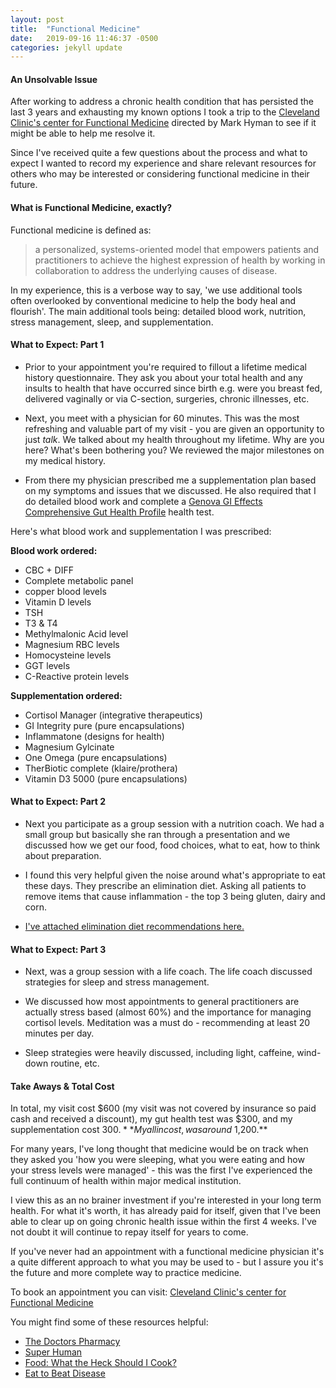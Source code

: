 ```yaml
---
layout: post
title:  "Functional Medicine"
date:   2019-09-16 11:46:37 -0500
categories: jekyll update
---
```



#### An Unsolvable Issue

After working to address a chronic health condition that has persisted the last 3 years and exhausting my known options I took a trip to the [Cleveland Clinic's center for Functional Medicine](https://my.clevelandclinic.org/departments/functional-medicine) directed by Mark Hyman to see if it might be able to help me resolve it.

Since I've received quite a few questions about the process and what to expect I wanted to record my experience and share relevant resources for others who may be interested or considering functional medicine in their future.

#### What is Functional Medicine, exactly?

Functional medicine is defined as:

> a personalized, systems-oriented model that empowers patients and practitioners to achieve the highest expression of health by working in collaboration to address the underlying causes of disease.

In my experience, this is a verbose way to say, 'we use additional tools often overlooked by conventional medicine to help the body heal and flourish'. The main additional tools being: detailed blood work, nutrition, stress management, sleep, and supplementation.

#### What to Expect: Part 1

  * Prior to your appointment you're required to fillout a lifetime medical history questionnaire. They ask you about your total health and any insults to health that have occurred since birth e.g. were you breast fed, delivered vaginally or via C-section, surgeries, chronic illnesses, etc.

  * Next, you meet with a physician for 60 minutes. This was the most refreshing and valuable part of my visit - you are given an opportunity to just *talk*. We talked about my health throughout my lifetime. Why are you here? What's been bothering you? We reviewed the major milestones on my medical history.

  * From there my physician prescribed me a supplementation plan based on my symptoms and issues that we discussed. He also required that I do detailed blood work and complete a [Genova GI Effects Comprehensive Gut Health Profile](https://www.gdx.net/product/gi-effects-comprehensive-stool-test) health test.

Here's what blood work and supplementation I was prescribed:  

**Blood work ordered:**

  * CBC + DIFF
  * Complete metabolic panel
  * copper blood levels
  * Vitamin D levels
  * TSH
  * T3 & T4
  * Methylmalonic Acid level
  * Magnesium RBC levels
  * Homocysteine levels
  * GGT levels
  * C-Reactive protein levels


**Supplementation ordered:**

  * Cortisol Manager (integrative therapeutics)
  * GI Integrity pure (pure encapsulations)
  * Inflammatone (designs for health)
  * Magnesium Gylcinate
  * One Omega (pure encapsulations)
  * TherBiotic complete (klaire/prothera)
  * Vitamin D3 5000 (pure encapsulations)

#### What to Expect: Part 2

  * Next you participate as a group session with a nutrition coach. We had a small group but basically she ran through a presentation and we discussed how we get our food, food choices, what to eat, how to think about preparation.

  * I found this very helpful given the noise around what's appropriate to eat these days. They prescribe an elimination diet. Asking all patients to remove items that cause inflammation - the top 3 being gluten, dairy and corn.

  * [I've attached elimination diet recommendations here.](https://flic.kr/s/aHsmHEWMxF)

#### What to Expect: Part 3

  * Next, was a group session with a life coach. The life coach discussed strategies for sleep and stress management.

  * We discussed how most appointments to general practitioners are actually stress based (almost 60%) and the importance for managing cortisol levels. Meditation was a must do - recommending at least 20 minutes per day.

  * Sleep strategies were heavily discussed, including light, caffeine, wind-down routine, etc.

#### Take Aways & Total Cost


In total, my visit cost $600 (my visit was not covered by insurance so paid cash and received a discount), my gut health test was $300, and my supplementation cost $300. **My all in cost, was around ~$1,200.**

For many years, I've long thought that medicine would be on track when they asked you 'how you were sleeping, what you were eating and how your stress levels were managed' - this was the first I've experienced the full continuum of health within major medical institution.

I view this as an no brainer investment if you're interested in your long term health. For what it's worth, it has already paid for itself, given that I've been able to clear up on going chronic health issue within the first 4 weeks. I've not doubt it will continue to repay itself for years to come.

If you've never had an appointment with a functional medicine physician it's a quite different approach to what you may be used to - but I assure you it's the future and more complete way to practice medicine.

To book an appointment you can visit: [Cleveland Clinic's center for Functional Medicine](https://my.clevelandclinic.org/departments/functional-medicine)

You might find some of these resources helpful:

  * [The Doctors Pharmacy](https://drhyman.com/podcast/)
  * [Super Human](https://www.amazon.com/Super-Human-Bulletproof-Backward-Forever/dp/0062882821)
  * [Food: What the Heck Should I Cook?](https://www.barnesandnoble.com/w/food-mark-hyman/1130638965?ean=9780316453134&st=PLA&sid=BNB_ADL+Core+Generic+Books+-+Desktop+Medium&sourceId=PLAGoNA&dpid=tdtve346c&2sid=Google_c&gclid=EAIaIQobChMIo7PqjJua5QIVhBx9Ch2twgCPEAQYASABEgJd0vD_BwE#/)
  * [Eat to Beat Disease](https://www.amazon.com/Eat-Beat-Disease-science-itself/dp/1785042157/ref=asc_df_1785042157/?tag=hyprod-20&linkCode=df0&hvadid=334173482617&hvpos=1o1&hvnetw=g&hvrand=3720847462344381363&hvpone=&hvptwo=&hvqmt=&hvdev=c&hvdvcmdl=&hvlocint=&hvlocphy=&hvtargid=pla-652001399198&psc=1)
